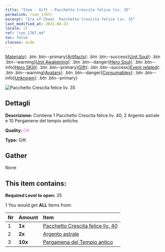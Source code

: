 ```yaml
---
title: "Item - Gift - Pacchetto Crescita felice liv. 35"
permalink: /con_1767/
excerpt: "Era of Chaos  Pacchetto Crescita felice liv. 35"
last_modified_at: 2021-04-23
locale: it
ref: "con_1767.md"
toc: false
classes: wide
---
```

 [Materials](/ItemsIT/){: .btn .btn--primary}[Artifacts](/ItemsIT/Artifacts/){: .btn .btn--success}[Unit Soul](/ItemsIT/UnitSoul/){: .btn .btn--warning}[Unit Awakening](/ItemsIT/UnitAwakening/){: .btn .btn--danger}[Hero Soul](/ItemsIT/HeroSoul/){: .btn .btn--info}[Hero SKill](/ItemsIT/HeroSkill/){: .btn .btn--primary}[Gift](/ItemsIT/Gift/){: .btn .btn--success}[Event related](/ItemsIT/Events/){: .btn .btn--warning}[Avatars](/ItemsIT/Avatars/){: .btn .btn--danger}[Consumables](/ItemsIT/Consumables/){: .btn .btn--info}[Unknown](/ItemsIT/Unknown/){: .btn .btn--primary}

 ![Pacchetto Crescita felice liv. 35](/images/t/i_907219.png)

## Dettagli
 **Descrizione:** Contiene 1 Pacchetto Crescita felice liv. 40, 2 Argento astrale e 10 Pergamene del tempio antiche.

 **Quality:** <span style="color: #DA70D6">OK</span>

 **Type:** Gift

## Gather

  None

## This item contains:

 **Required Level to open:** 35

 1 You would get **ALL** items  from:

  | Nr | Amount |     Item    |
  |:---|:-------|:------------|
  | 1 |  **1x** | [Pacchetto Crescita felice liv. 40](/ItemsIT/con_1768/) |  | 
  | 2 |  **2x** | [Argento astrale](/ItemsIT/con_969/) |  | 
  | 3 |  **10x** | [Pergamena del Tempio antico](/ItemsIT/con_697/) |  | 

